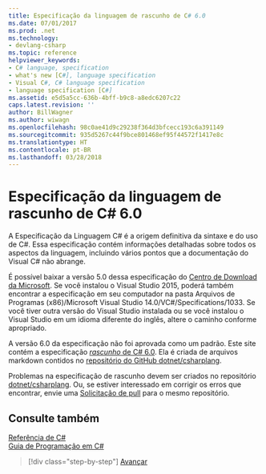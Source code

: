 ```yaml
---
title: Especificação da linguagem de rascunho de C# 6.0
ms.date: 07/01/2017
ms.prod: .net
ms.technology:
- devlang-csharp
ms.topic: reference
helpviewer_keywords:
- C# language, specification
- what's new [C#], language specification
- Visual C#, C# language specification
- language specification [C#]
ms.assetid: e5d5a5cc-636b-4bff-b9c8-a8edc6207c22
caps.latest.revision: ''
author: BillWagner
ms.author: wiwagn
ms.openlocfilehash: 98c0ae41d9c29238f364d3bfcecc193c6a391149
ms.sourcegitcommit: 935d5267c44f9bce801468ef95f44572f1417e8c
ms.translationtype: HT
ms.contentlocale: pt-BR
ms.lasthandoff: 03/28/2018
---
```

# <a name="c-60-draft-language-specification"></a>Especificação da linguagem de rascunho de C# 6.0
A Especificação da Linguagem C# é a origem definitiva da sintaxe e do uso de C#. Essa especificação contém informações detalhadas sobre todos os aspectos da linguagem, incluindo vários pontos que a documentação do Visual C# não abrange.

É possível baixar a versão 5.0 dessa especificação do [Centro de Download da Microsoft](http://www.microsoft.com/download/details.aspx?id=7029). Se você instalou o Visual Studio 2015, poderá também encontrar a especificação em seu computador na pasta Arquivos de Programas (x86)/Microsoft Visual Studio 14.0/VC#/Specifications/1033. Se você tiver outra versão do Visual Studio instalada ou se você instalou o Visual Studio em um idioma diferente do inglês, altere o caminho conforme apropriado.

A versão 6.0 da especificação não foi aprovada como um padrão. Este site contém a especificação [*rascunho* de C# 6.0](../../../../_csharplang/spec/introduction.md). Ela é criada de arquivos markdown contidos no [repositório do GitHub dotnet/csharplang](https://github.com/dotnet/csharplang/blob/master/spec/README.md).

Problemas na especificação de rascunho devem ser criados no repositório [dotnet/csharplang](https://github.com/dotnet/csharplang/issues). Ou, se estiver interessado em corrigir os erros que encontrar, envie uma [Solicitação de pull](https://github.com/dotnet/csharplang/pulls) para o mesmo repositório.

## <a name="see-also"></a>Consulte também  
 [Referência de C#](../../language-reference/index.md)  
 [Guia de Programação em C#](../../programming-guide/index.md)

>[!div class="step-by-step"]
[Avançar](../../../../_csharplang/spec/introduction.md)
